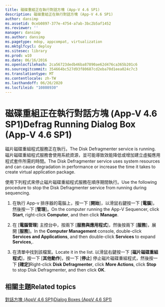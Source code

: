 ```yaml
---
title: 磁碟重組正在執行對話方塊 (App-V 4.6 SP1)
description: 磁碟重組正在執行對話方塊 (App-V 4.6 SP1)
author: dansimp
ms.assetid: 0ceb0897-377e-4754-a7ab-3bc2b5af1452
ms.reviewer: ''
manager: dansimp
ms.author: dansimp
ms.pagetype: mdop, appcompat, virtualization
ms.mktglfcycl: deploy
ms.sitesec: library
ms.prod: w10
ms.date: 06/16/2016
ms.openlocfilehash: 2ca56723dedb46ba87890ae62d476ca365b201c6
ms.sourcegitcommit: 354664bc527d93f80687cd2eba70d1eea024c7c3
ms.translationtype: MT
ms.contentlocale: zh-TW
ms.lasthandoff: 06/26/2020
ms.locfileid: "10808930"
---
```

# <span data-ttu-id="b18b4-103">磁碟重組正在執行對話方塊 (App-V 4.6 SP1)</span><span class="sxs-lookup"><span data-stu-id="b18b4-103">Defrag Running Dialog Box (App-V 4.6 SP1)</span></span>


<span data-ttu-id="b18b4-104">磁片磁碟重組程式服務正在執行。</span><span class="sxs-lookup"><span data-stu-id="b18b4-104">The Disk Defragmenter service is running.</span></span> <span data-ttu-id="b18b4-105">磁片磁碟重組程式服務會使用系統資源，並可能導致效能降低或增加建立虛擬應用程式套件所需的時間。</span><span class="sxs-lookup"><span data-stu-id="b18b4-105">The Disk Defragmenter service uses system resources and can cause degradation in performance or increase the time it takes to create virtual application package.</span></span>

<span data-ttu-id="b18b4-106">使用下列程式來停止磁片磁碟重組程式服務在順序期間執行。</span><span class="sxs-lookup"><span data-stu-id="b18b4-106">Use the following procedure to stop the Disk Defragmenter service from running during sequencing.</span></span>

1.  <span data-ttu-id="b18b4-107">在執行 App-v 排序器的電腦上，按一下 [**開始**]，以滑鼠右鍵按一下 [**電腦**]，然後按一下 [**管理**]。</span><span class="sxs-lookup"><span data-stu-id="b18b4-107">On the computer running the App-V Sequencer, click **Start**, right-click **Computer**, and then click **Manage**.</span></span>

2.  <span data-ttu-id="b18b4-108">在 [**電腦管理**] 主控台中，按兩下 [**服務與應用程式**]，然後按兩下 [**服務**]，展開 [**服務**]。</span><span class="sxs-lookup"><span data-stu-id="b18b4-108">In the **Computer Management** console, double-click **Services and Applications**, and then double-click **Services** to expand **Services**,.</span></span>

3.  <span data-ttu-id="b18b4-109">在清單中找到該檔案。</span><span class="sxs-lookup"><span data-stu-id="b18b4-109">Locate it in the list.</span></span> <span data-ttu-id="b18b4-110">以滑鼠右鍵按一下 [**磁片磁碟重組程式**]，按一下 [**其他動作**]，按一下 [**停止**] 停止磁片磁碟重組程式，然後按一下 **[確定]**</span><span class="sxs-lookup"><span data-stu-id="b18b4-110">Right-click **Disk Defragmenter**, click **More Actions**, click **Stop** to stop Disk Defragmenter, and then click **OK**.</span></span>

## <span data-ttu-id="b18b4-111">相關主題</span><span class="sxs-lookup"><span data-stu-id="b18b4-111">Related topics</span></span>


[<span data-ttu-id="b18b4-112">對話方塊 (AppV 4.6 SP1)</span><span class="sxs-lookup"><span data-stu-id="b18b4-112">Dialog Boxes (AppV 4.6 SP1)</span></span>](dialog-boxes--appv-46-sp1-.md)

 

 





